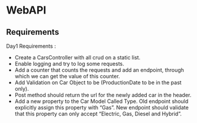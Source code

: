 # WebAPI


## Requirements

Day1 Requirements : 

- Create a CarsController with all crud on a static list.
- Enable logging and try to log some requests.
- Add a counter that counts the requests and add an endpoint, through which we can get the value of this counter. 
- Add Validation on Car Object to be (ProductionDate to be in  the past only).
- Post method should return the url for the newly added car in the header.
- Add a new property to the Car Model Called Type. Old endpoint should explicitly assign this property with “Gas”. New endpoint should validate that this property can only accept “Electric, Gas, Diesel and Hybrid”.
